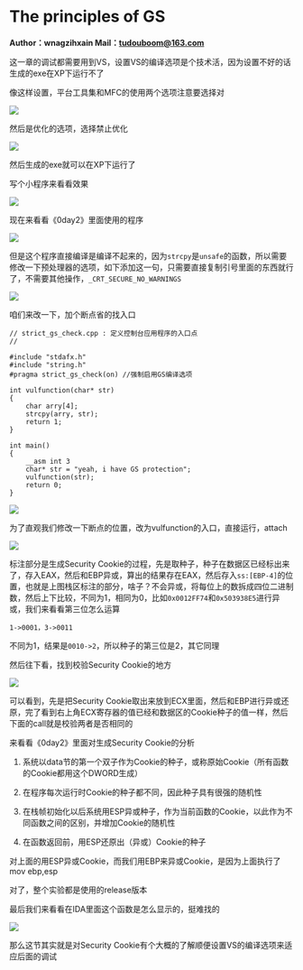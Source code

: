 # The principles of GS

**Author：wnagzihxain
Mail：tudouboom@163.com**

这一章的调试都需要用到VS，设置VS的编译选项是个技术活，因为设置不好的话生成的exe在XP下运行不了

像这样设置，平台工具集和MFC的使用两个选项注意要选择对

![](Image/1.png)

然后是优化的选项，选择禁止优化

![](Image/2.png)

然后生成的exe就可以在XP下运行了

写个小程序来看看效果

![](Image/3.png)

现在来看看《0day2》里面使用的程序

![](Image/4.png)

但是这个程序直接编译是编译不起来的，因为`strcpy`是`unsafe`的函数，所以需要修改一下预处理器的选项，如下添加这一句，只需要直接复制引号里面的东西就行了，不需要其他操作，`_CRT_SECURE_NO_WARNINGS`

![](Image/5.png)

咱们来改一下，加个断点省的找入口 
``` 
// strict_gs_check.cpp : 定义控制台应用程序的入口点
//

#include "stdafx.h"
#include "string.h"
#pragma strict_gs_check(on) //强制启用GS编译选项

int vulfunction(char* str)
{
	char arry[4];
	strcpy(arry, str);
	return 1;
}

int main()
{
	__asm int 3
	char* str = "yeah, i have GS protection";
	vulfunction(str);
    return 0;
}
```

![](Image/6.png)

为了直观我们修改一下断点的位置，改为vulfunction的入口，直接运行，attach

![](Image/7.png)

标注部分是生成Security Cookie的过程，先是取种子，种子在数据区已经标出来了，存入EAX，然后和EBP异或，算出的结果存在EAX，然后存入`ss:[EBP-4]`的位置，也就是上图栈区标注的部分，啥子？不会异或，将每位上的数拆成四位二进制数，然后上下比较，不同为1，相同为0，比如`0x0012FF74`和`0x503938E5`进行异或，我们来看看第三位怎么运算
```
1->0001，3->0011
```

不同为1，结果是`0010->2`，所以种子的第三位是2，其它同理

然后往下看，找到校验Security Cookie的地方

![](Image/8.png)

可以看到，先是把Security Cookie取出来放到ECX里面，然后和EBP进行异或还原，完了看到右上角ECX寄存器的值已经和数据区的Cookie种子的值一样，然后下面的call就是校验两者是否相同的

来看看《0day2》里面对生成Security Cookie的分析

1. 系统以data节的第一个双子作为Cookie的种子，或称原始Cookie（所有函数的Cookie都用这个DWORD生成）

2. 在程序每次运行时Cookie的种子都不同，因此种子具有很强的随机性

3. 在栈帧初始化以后系统用ESP异或种子，作为当前函数的Cookie，以此作为不同函数之间的区别，并增加Cookie的随机性

4. 在函数返回前，用ESP还原出（异或）Cookie的种子

对上面的用ESP异或Cookie，而我们用EBP来异或Cookie，是因为上面执行了mov ebp,esp

对了，整个实验都是使用的release版本

最后我们来看看在IDA里面这个函数是怎么显示的，挺难找的

![](Image/9.png)

那么这节其实就是对Security Cookie有个大概的了解顺便设置VS的编译选项来适应后面的调试